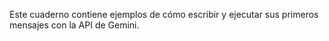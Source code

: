 Este cuaderno contiene ejemplos de cómo escribir y ejecutar sus primeros mensajes con la API de Gemini.
